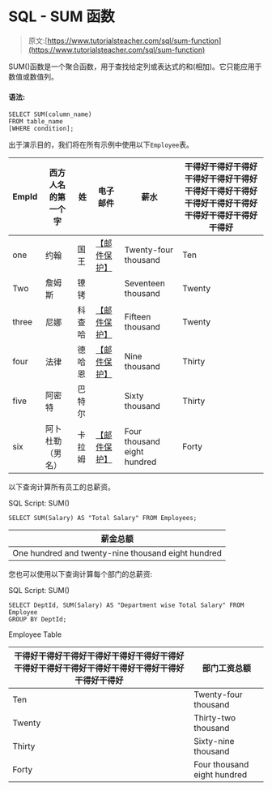 # SQL - SUM 函数

> 原文:[https://www.tutorialsteacher.com/sql/sum-function](https://www.tutorialsteacher.com/sql/sum-function)

SUM()函数是一个聚合函数，用于查找给定列或表达式的和(相加)。它只能应用于数值或数值列。

#### 语法:

```
SELECT SUM(column_name)
FROM table_name
[WHERE condition]; 
```

出于演示目的，我们将在所有示例中使用以下`Employee`表。

| EmpId | 西方人名的第一个字 | 姓 | 电子邮件 | 薪水 | 干得好干得好干得好干得好干得好干得好干得好干得好干得好干得好干得好干得好干得好干得好干得好干得好 |
| --- | --- | --- | --- | --- | --- |
| one | 约翰 | 国王 | [【邮件保护】](/cdn-cgi/l/email-protection) | Twenty-four thousand | Ten |
| Two | 詹姆斯 | 镣铐 |  | Seventeen thousand | Twenty |
| three | 尼娜 | 科查哈 | [【邮件保护】](/cdn-cgi/l/email-protection) | Fifteen thousand | Twenty |
| four | 法律 | 德哈恩 | [【邮件保护】](/cdn-cgi/l/email-protection) | Nine thousand | Thirty |
| five | 阿密特 | 巴特尔 |  | Sixty thousand | Thirty |
| six | 阿卜杜勒（男名） | 卡拉姆 | [【邮件保护】](/cdn-cgi/l/email-protection) | Four thousand eight hundred | Forty |

以下查询计算所有员工的总薪资。

SQL Script: SUM() 

```
SELECT SUM(Salary) AS "Total Salary" FROM Employees; 
```

| 薪金总额 |
| --- |
| One hundred and twenty-nine thousand eight hundred |

您也可以使用以下查询计算每个部门的总薪资:

SQL Script: SUM() 

```
SELECT DeptId, SUM(Salary) AS "Department wise Total Salary" FROM Employee 
GROUP BY DeptId; 
```

Employee Table

| 干得好干得好干得好干得好干得好干得好干得好干得好干得好干得好干得好干得好干得好干得好干得好干得好 | 部门工资总额 |
| --- | --- |
| Ten | Twenty-four thousand |
| Twenty | Thirty-two thousand |
| Thirty | Sixty-nine thousand |
| Forty | Four thousand eight hundred |**